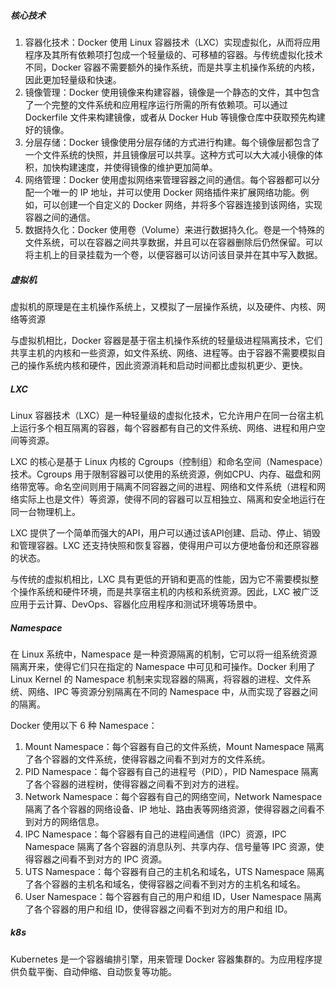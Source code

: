 ##### 核心技术

1. 容器化技术：Docker 使用 Linux 容器技术（LXC）实现虚拟化，从而将应用程序及其所有依赖项打包成一个轻量级的、可移植的容器。与传统虚拟化技术不同，Docker 容器不需要额外的操作系统，而是共享主机操作系统的内核，因此更加轻量级和快速。
2. 镜像管理：Docker 使用镜像来构建容器，镜像是一个静态的文件，其中包含了一个完整的文件系统和应用程序运行所需的所有依赖项。可以通过 Dockerfile 文件来构建镜像，或者从 Docker Hub 等镜像仓库中获取预先构建好的镜像。
3. 分层存储：Docker 镜像使用分层存储的方式进行构建。每个镜像层都包含了一个文件系统的快照，并且镜像层可以共享。这种方式可以大大减小镜像的体积，加快构建速度，并使得镜像的维护更加简单。
4. 网络管理：Docker 使用虚拟网络来管理容器之间的通信。每个容器都可以分配一个唯一的 IP 地址，并可以使用 Docker 网络插件来扩展网络功能。例如，可以创建一个自定义的 Docker 网络，并将多个容器连接到该网络，实现容器之间的通信。
5. 数据持久化：Docker 使用卷（Volume）来进行数据持久化。卷是一个特殊的文件系统，可以在容器之间共享数据，并且可以在容器删除后仍然保留。可以将主机上的目录挂载为一个卷，以便容器可以访问该目录并在其中写入数据。



##### 虚拟机

虚拟机的原理是在主机操作系统上，又模拟了一层操作系统，以及硬件、内核、网络等资源

与虚拟机相比，Docker 容器是基于宿主机操作系统的轻量级进程隔离技术，它们共享主机的内核和一些资源，如文件系统、网络、进程等。由于容器不需要模拟自己的操作系统内核和硬件，因此资源消耗和启动时间都比虚拟机更少、更快。



##### LXC

Linux 容器技术（LXC）是一种轻量级的虚拟化技术，它允许用户在同一台宿主机上运行多个相互隔离的容器，每个容器都有自己的文件系统、网络、进程和用户空间等资源。

LXC 的核心是基于 Linux 内核的 Cgroups（控制组）和命名空间（Namespace）技术。Cgroups 用于限制容器可以使用的系统资源，例如CPU、内存、磁盘和网络带宽等。命名空间则用于隔离不同容器之间的进程、网络和文件系统（进程和网络实际上也是文件）等资源，使得不同的容器可以互相独立、隔离和安全地运行在同一台物理机上。

LXC 提供了一个简单而强大的API，用户可以通过该API创建、启动、停止、销毁和管理容器。LXC 还支持快照和恢复容器，使得用户可以方便地备份和还原容器的状态。

与传统的虚拟机相比，LXC 具有更低的开销和更高的性能，因为它不需要模拟整个操作系统和硬件环境，而是共享宿主机的内核和系统资源。因此，LXC 被广泛应用于云计算、DevOps、容器化应用程序和测试环境等场景中。



##### Namespace

在 Linux 系统中，Namespace 是一种资源隔离的机制，它可以将一组系统资源隔离开来，使得它们只在指定的 Namespace 中可见和可操作。Docker 利用了 Linux Kernel 的 Namespace 机制来实现容器的隔离，将容器的进程、文件系统、网络、IPC 等资源分别隔离在不同的 Namespace 中，从而实现了容器之间的隔离。

Docker 使用以下 6 种 Namespace：

1. Mount Namespace：每个容器有自己的文件系统，Mount Namespace 隔离了各个容器的文件系统，使得容器之间看不到对方的文件系统。
2. PID Namespace：每个容器有自己的进程号（PID），PID Namespace 隔离了各个容器的进程树，使得容器之间看不到对方的进程。
3. Network Namespace：每个容器有自己的网络空间，Network Namespace 隔离了各个容器的网络设备、IP 地址、路由表等网络资源，使得容器之间看不到对方的网络信息。
4. IPC Namespace：每个容器有自己的进程间通信（IPC）资源，IPC Namespace 隔离了各个容器的消息队列、共享内存、信号量等 IPC 资源，使得容器之间看不到对方的 IPC 资源。
5. UTS Namespace：每个容器有自己的主机名和域名，UTS Namespace 隔离了各个容器的主机名和域名，使得容器之间看不到对方的主机名和域名。
6. User Namespace：每个容器有自己的用户和组 ID，User Namespace 隔离了各个容器的用户和组 ID，使得容器之间看不到对方的用户和组 ID。



##### k8s

Kubernetes 是一个容器编排引擎，用来管理 Docker 容器集群的。为应用程序提供负载平衡、自动伸缩、自动恢复等功能。

